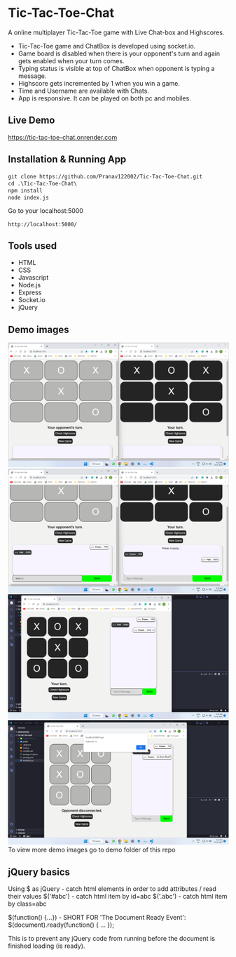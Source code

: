 # Tic-Tac-Toe-Chat
A online multiplayer Tic-Tac-Toe game with Live Chat-box and Highscores.

* Tic-Tac-Toe game and ChatBox is developed using socket.io.
* Game board is disabled when there is your opponent's turn and again gets enabled when your turn comes.
* Typing status is visible at top of ChatBox when opponent is typing a message.
* Highscore gets incremented by 1 when you win a game.
* Time and Username are available with Chats.
* App is responsive. It can be played on both pc and mobiles.

## Live Demo
https://tic-tac-toe-chat.onrender.com

## Installation & Running App
```
git clone https://github.com/Pranav122002/Tic-Tac-Toe-Chat.git
cd .\Tic-Tac-Toe-Chat\
npm install
node index.js
```
Go to your localhost:5000
```
http://localhost:5000/
```

## Tools used
* HTML
* CSS
* Javascript
* Node.js
* Express
* Socket.io
* jQuery

## Demo images
<img src="/demo/Screenshot%20(12).png" >
<img src="/demo/Screenshot%20(14).png" >
<img src="/demo/Screenshot%20(15).png" >
<img src="/demo/Screenshot%20(17).png" >
To view more demo images go to demo folder of this repo

## jQuery basics
Using $ as jQuery - catch html elements in order to add attributes / read their values
$('#abc') - catch html item by id=abc
$('.abc') - catch html item by class=abc

$(function() {...}) - SHORT FOR 'The Document Ready Event':
$(document).ready(function() { ... });

This is to prevent any jQuery code from running before the document is finished loading (is ready).

